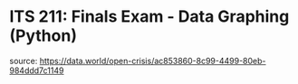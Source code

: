 # ITS 211: Finals Exam - Data Graphing (Python)
source: https://data.world/open-crisis/ac853860-8c99-4499-80eb-984ddd7c1149
